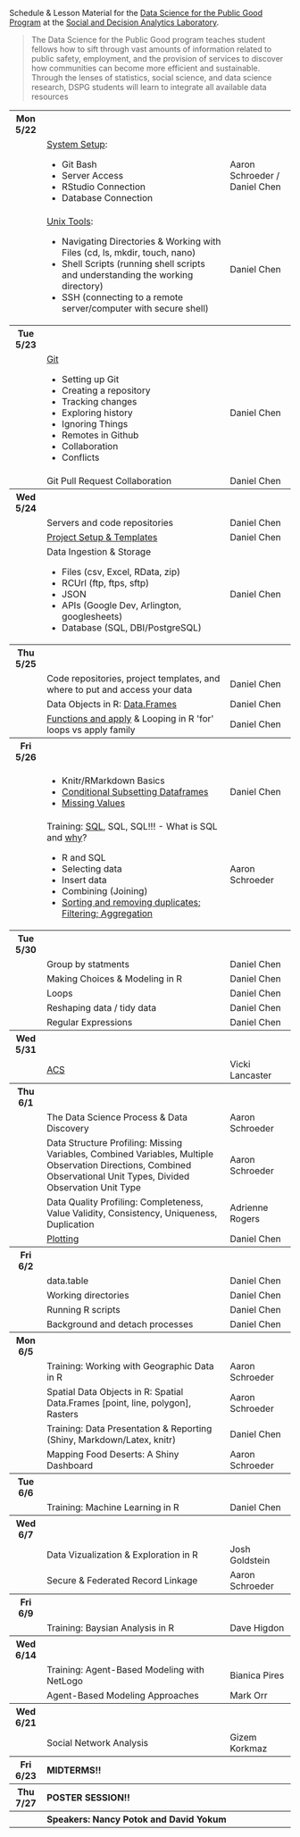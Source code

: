 Schedule & Lesson Material for the [Data Science for the Public Good Program][2]
at the [Social and Decision Analytics Laboratory][1].

> The Data Science for the Public Good program teaches student fellows
> how to sift through vast amounts of information related to public
> safety, employment, and the provision of services to discover how
> communities can become more efficient and sustainable. Through the
> lenses of statistics, social science, and data science research,
> DSPG students will learn to integrate all available data resources


<table>
<tr><th>Mon 5/22</th><th align="left" colspan="2"></th></tr>
<tr><td></td><td><a href="./training//000-setup">System Setup</a>: 
<ul>
<li>Git Bash</li>
<li>Server Access</li>
<li>RStudio Connection</li>
<li>Database Connection</li>
</ul>
</td><td>Aaron Schroeder / Daniel Chen</td></tr>
<tr><td></td><td><a href="./training/010-shell">Unix Tools</a>:
<ul>
<li>Navigating Directories & Working with Files (cd, ls, mkdir, touch, nano)</li>
<li>Shell Scripts (running shell scripts and understanding the working directory)</li>
<li>SSH (connecting to a remote server/computer with secure shell)</li>
</ul>
</td><td>Daniel Chen</td></tr>

<tr><th>Tue 5/23</th><th align="left" colspan="2"></th></tr>
<tr><td></td><td><a href="./training/040-git">Git</a>
<ul>
<li>Setting up Git</li>
<li>Creating a repository</li>
<li>Tracking changes</li>
<li>Exploring history</li>
<li>Ignoring Things</li>
<li>Remotes in Github</li>
<li>Collaboration</li>
<li>Conflicts</li>
</ul>
</td><td>Daniel Chen</td></tr>
<tr><td></td><td>Git Pull Request Collaboration</td><td>Daniel Chen</td></tr>

<tr><th>Wed 5/24</th><th align="left" colspan="2"></th></tr>
<tr><td></td><td>Servers and code repositories</td><td>Daniel Chen</td></tr>
<tr><td></td><td><a href="./training/030-project_template">Project Setup & Templates</a></td><td>Daniel Chen</td></tr>
<tr><td></td><td>Data Ingestion & Storage
<ul>
<li>Files (csv, Excel, RData, zip)</li>
<li>RCUrl (ftp, ftps, sftp)</li>
<li>JSON</li>
<li>APIs (Google Dev, Arlington, googlesheets)</li>
<li>Database (SQL, DBI/PostgreSQL)</li>
</ul>
</td><td>Daniel Chen</td></tr>

<tr><th>Thu 5/25</th><th align="left" colspan="2"></th></tr>
<tr><td></td><td>Code repositories, project templates, and where to put and access your data</td><td>Daniel Chen</td></tr>
<tr><td></td><td>Data Objects in R: <a href='./training/060-data_objects'>Data.Frames</a></td><td>Daniel Chen</td></tr>
<tr><td></td><td><a href='./training/065-functions_apply'>Functions and apply</a> & Looping in R 'for' loops vs apply family</td><td>Daniel Chen</td></tr>

<tr><th>Fri 5/26</th><th align="left" colspan="2"></th></tr>
<tr><td></td><td>
<ul>
<li>Knitr/RMarkdown Basics</li>
<li><a href='./training/060-data_objects#conditonal-subsetting'>Conditional Subsetting Dataframes</a></li>
<li><a href='./training/060-data_objects#na-missing-values'>Missing Values</a></li>
<ul></td><td>Daniel Chen</td></tr>
<tr><td></td><td>Training: <a href='./training/080-sql'>SQL</a>, SQL, SQL!!! - What is SQL and <a href="http://blog.sqlizer.io/posts/sql-43/">why</a>?
<ul>
<li>R and SQL</li>
<li>Selecting data</li>
<li>Insert data</li>
<li>Combining (Joining)</li>
<li><a href='http://swcarpentry.github.io/sql-novice-survey/'>Sorting and removing duplicates; Filtering; Aggregation</a></li>
</ul>
</td><td>Aaron Schroeder</td></tr>


<tr><th>Tue 5/30</th><th align="left" colspan="2"></th></tr>
<tr><td></td><td>Group by statments</td><td>Daniel Chen</td></tr>
<tr><td></td><td>Making Choices & Modeling in R</td><td>Daniel Chen</td></tr>
<tr><td></td><td>Loops</td><td>Daniel Chen</td></tr>
<tr><td></td><td>Reshaping data / tidy data</td><td>Daniel Chen</td></tr>
<tr><td></td><td>Regular Expressions</td><td>Daniel Chen</td></tr>

<tr><th>Wed 5/31</th><th align="left" colspan="2"></th></tr>
<tr><td></td><td><a href='https://cran.r-project.org/web/packages/acs/acs.pdf'>ACS</a></td><td>Vicki Lancaster</td></tr>


<tr><th>Thu 6/1</th><th align="left" colspan="2"></th></tr>

<tr><td></td><td>The Data Science Process & Data Discovery</td><td>Aaron Schroeder</td></tr>
<tr><td></td><td>Data Structure Profiling: Missing Variables, Combined Variables, Multiple Observation Directions, Combined Observational Unit Types, Divided Observation Unit Type</td><td>Aaron Schroeder</td></tr>
<tr><td></td><td>Data Quality Profiling: Completeness, Value Validity, Consistency, Uniqueness, Duplication</td><td>Adrienne Rogers</td></tr>
<tr><td></td><td><a href='./training/090-plotting'>Plotting</a></td><td>Daniel Chen</td></tr>


<tr><th>Fri 6/2</th><th align="left" colspan="2"></th></tr>

<tr><td></td><td>data.table</td><td>Daniel Chen</td></tr>
<tr><td></td><td>Working directories</td><td>Daniel Chen</td></tr>
<tr><td></td><td>Running R scripts</td><td>Daniel Chen</td></tr>
<tr><td></td><td>Background and detach processes</td><td>Daniel Chen</td></tr>

<tr><th>Mon 6/5</th><th align="left" colspan="2"></th></tr>
<tr><td></td><td>Training: Working with Geographic Data in R</td><td>Aaron Schroeder</td></tr>
<tr><td></td><td>Spatial Data Objects in R: Spatial Data.Frames [point, line, polygon], Rasters</td><td>Aaron Schroeder</td></tr>
<tr><td></td><td>Training: Data Presentation & Reporting (Shiny, Markdown/Latex, knitr)</td><td>Daniel Chen</td></tr>
<tr><td></td><td>Mapping Food Deserts: A Shiny Dashboard</td><td>Aaron Schroeder</td></tr>

<tr><th>Tue 6/6</th><th align="left" colspan="2"></th></tr>
<tr><td></td><td>Training: Machine Learning in R</td><td>Daniel Chen</td></tr>

<tr><th>Wed 6/7</th><th align="left" colspan="2"></th></tr>
<tr><td></td><td>Data Vizualization & Exploration in R</td><td>Josh Goldstein</td></tr>
<tr><td></td><td>Secure & Federated Record Linkage</td><td>Aaron Schroeder</td></tr>

<tr><th>Fri 6/9</th><th align="left" colspan="2"></th></tr>
<tr><td></td><td>Training: Baysian Analysis in R</td><td>Dave Higdon</td></tr>

<tr><th>Wed 6/14</th><th align="left" colspan="2"></th></tr>
<tr><td></td><td>Training: Agent-Based Modeling with NetLogo</td><td>Bianica Pires</td></tr>
<tr><td></td><td>Agent-Based Modeling Approaches</td><td>Mark Orr</td></tr>

<tr><th>Wed 6/21</th><th align="left" colspan="2"></th></tr>
<tr><td></td><td>Social Network Analysis</td><td>Gizem Korkmaz</td></tr>

<tr><th>Fri 6/23</th><th align="left" colspan="2">MIDTERMS!!</th></tr>

<tr><th>Thu 7/27</th><th align="left" colspan="2">POSTER SESSION!!</th></tr>
<tr><th></th><th align="left" colspan="2">Speakers: Nancy Potok and David Yokum</th></tr>
</table>



[1]: https://www.bi.vt.edu/sdal
[2]: https://www.bi.vt.edu/sdal/projects/data-science-for-the-public-good-program
[3]: https://software-carpentry.org/lessons/
[4]: http://www.datacarpentry.org/lessons/
[5]: https://github.com/chendaniely/computational-project-cookie-cutter
[6]: https://www.rstudio.com/resources/cheatsheets/
[7]: http://neondataskills.org/tutorial-series/vector-data-series/
[8]: http://neondataskills.org/tutorial-series/raster-data-series/
[9]: https://github.com/datacarpentry/r-spatial-data-management-intro

